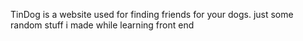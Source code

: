 TinDog is a website used for finding friends for your dogs.
just some random stuff i made while learning front end